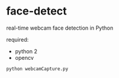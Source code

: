 # face-detect
real-time webcam face detection in Python

required:
  - python 2
  - opencv
  
```
python webcamCapture.py
```
